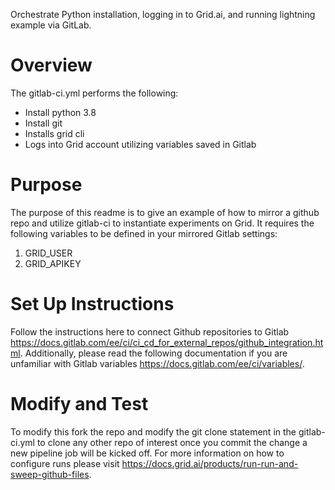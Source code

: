  Orchestrate Python installation, logging in to Grid.ai, and running lightning example via GitLab.  

# Overview
The gitlab-ci.yml performs the following:
- Install python 3.8
- Install git
- Installs grid cli
- Logs into Grid account utilizing variables saved in Gitlab

# Purpose
The purpose of this readme is to give an example of how to mirror a github repo and utilize gitlab-ci to instantiate experiments on Grid. It requires the following variables to be defined in your mirrored Gitlab settings:
1. GRID_USER
2. GRID_APIKEY

# Set Up Instructions
Follow the instructions here to connect Github repositories to Gitlab https://docs.gitlab.com/ee/ci/ci_cd_for_external_repos/github_integration.html.
Additionally, please read the following documentation if you are unfamiliar with Gitlab variables https://docs.gitlab.com/ee/ci/variables/.

# Modify and Test
To modify this fork the repo and modify the git clone statement in the gitlab-ci.yml to clone any other repo of interest once you commit the change a new pipeline job will be kicked off. For more information on how to configure runs please visit https://docs.grid.ai/products/run-run-and-sweep-github-files.

